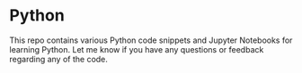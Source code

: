 # Python
This repo contains various Python code snippets and Jupyter Notebooks for learning Python. Let me know if you have any questions or feedback regarding any of the code.
